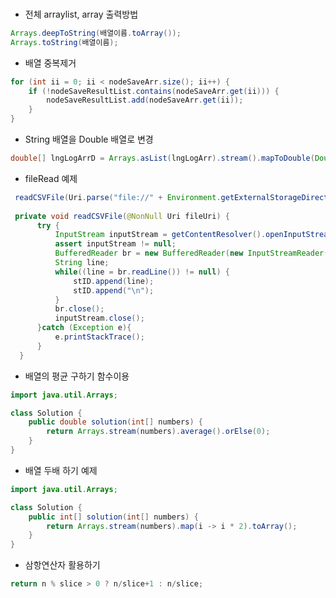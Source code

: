 ### 
 
* 전체 arraylist, array 출력방법     
```java
Arrays.deepToString(배열이름.toArray());  
Arrays.toString(배열이름); 
   ```
    
* 배열 중복제거
```java      
for (int ii = 0; ii < nodeSaveArr.size(); ii++) {     
    if (!nodeSaveResultList.contains(nodeSaveArr.get(ii))) {     
        nodeSaveResultList.add(nodeSaveArr.get(ii));   
    }    
}    
```
       
* String 배열을 Double 배열로 변경    
```java   
double[] lngLogArrD = Arrays.asList(lngLogArr).stream().mapToDouble(Double::parseDouble).toArray();     
```  
 
  
 * fileRead 예제   
  ```java
   readCSVFile(Uri.parse("file://" + Environment.getExternalStorageDirectory() + "/Download/dspalogin.csv"));  
     
   private void readCSVFile(@NonNull Uri fileUri) {  
        try {   
            InputStream inputStream = getContentResolver().openInputStream(fileUri);  
            assert inputStream != null;  
            BufferedReader br = new BufferedReader(new InputStreamReader(inputStream));  
            String line;  
            while((line = br.readLine()) != null) {  
                stID.append(line);  
                stID.append("\n");  
            }  
            br.close();  
            inputStream.close();  
        }catch (Exception e){  
            e.printStackTrace();  
        }  
    }
  ```
      

* 배열의 평균 구하기 함수이용
```java 
import java.util.Arrays;

class Solution {
    public double solution(int[] numbers) {
        return Arrays.stream(numbers).average().orElse(0);
    }
}
```
* 배열 두배 하기 예제
```java
import java.util.Arrays;

class Solution {
    public int[] solution(int[] numbers) {
        return Arrays.stream(numbers).map(i -> i * 2).toArray();
    }
}
```
* 삼항연산자 활용하기
```java
return n % slice > 0 ? n/slice+1 : n/slice;
```
